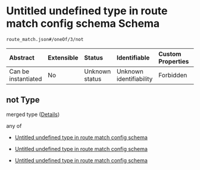 # Untitled undefined type in route match config schema Schema

```txt
route_match.json#/oneOf/3/not
```



| Abstract            | Extensible | Status         | Identifiable            | Custom Properties | Additional Properties | Access Restrictions | Defined In                                                            |
| :------------------ | :--------- | :------------- | :---------------------- | :---------------- | :-------------------- | :------------------ | :-------------------------------------------------------------------- |
| Can be instantiated | No         | Unknown status | Unknown identifiability | Forbidden         | Allowed               | none                | [route\_match.json\*](../out/route_match.json "open original schema") |

## not Type

merged type ([Details](route_match-oneof-3-not.md))

any of

* [Untitled undefined type in route match config schema](route_match-oneof-3-not-anyof-0.md "check type definition")

* [Untitled undefined type in route match config schema](route_match-oneof-3-not-anyof-1.md "check type definition")

* [Untitled undefined type in route match config schema](route_match-oneof-3-not-anyof-2.md "check type definition")
